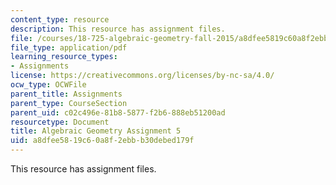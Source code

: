 ```yaml
---
content_type: resource
description: This resource has assignment files.
file: /courses/18-725-algebraic-geometry-fall-2015/a8dfee5819c60a8f2ebbb30debed179f_MIT18_725F15_hw5.pdf
file_type: application/pdf
learning_resource_types:
- Assignments
license: https://creativecommons.org/licenses/by-nc-sa/4.0/
ocw_type: OCWFile
parent_title: Assignments
parent_type: CourseSection
parent_uid: c02c496e-81b8-5877-f2b6-888eb51200ad
resourcetype: Document
title: Algebraic Geometry Assignment 5
uid: a8dfee58-19c6-0a8f-2ebb-b30debed179f
---
```

This resource has assignment files.